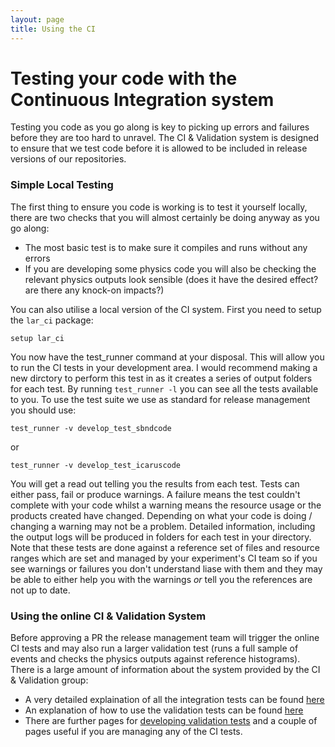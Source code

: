 ```yaml
---
layout: page
title: Using the CI
---
```


# Testing your code with the Continuous Integration system

Testing you code as you go along is key to picking up errors and failures before they are too hard to unravel. The CI & Validation system is designed to ensure that we test code before it is allowed to be included in release versions of our repositories. 

### Simple Local Testing

The first thing to ensure you code is working is to test it yourself locally, there are two checks that you will almost certainly be doing anyway as you go along: 
- The most basic test is to make sure it compiles and runs without any errors
- If you are developing some physics code you will also be checking the relevant physics outputs look sensible (does it have the desired effect? are there any knock-on impacts?)

You can also utilise a local version of the CI system. First you need to setup the `lar_ci` package:

```
setup lar_ci
```

You now have the test_runner command at your disposal. This will allow you to run the CI tests in your development area. I would recommend making a new dirctory to perform this test in as it creates a series of output folders for each test. By running `test_runner -l` you can see all the tests available to you. To use the  test suite we use as standard for release management you should use:

```
test_runner -v develop_test_sbndcode
```

or 

```
test_runner -v develop_test_icaruscode
```


You will get a read out telling you the results from each test. Tests can either pass, fail or produce warnings. A failure means the test couldn't complete with your code whilst a warning means the resource usage or the products created have changed. Depending on what your code is doing / changing a warning may not be a problem. Detailed information, including the output logs will be produced in folders for each test in your directory. Note that these tests are done against a reference set of files and resource ranges which are set and managed by your experiment's CI team so if you see warnings or failures you don't understand liase with them and they may be able to either help you with the warnings *or* tell you the references are not up to date.

### Using the online CI & Validation System

Before approving a PR the release management team will trigger the online CI tests and may also run a larger validation test (runs a full sample of events and checks the physics outputs against reference histograms). There is a large amount of information about the system provided by the CI & Validation group:  

- A very detailed explaination of all the integration tests can be found [here](../sbn/sbnci_wiki/Continuous_integration.md)
- An explanation of how to use the validation tests can be found [here](../sbn/sbnci_wiki/CI_Validation.md)
- There are further pages for [developing validation tests](../sbn/sbnci_wiki/Developing_Validation_Tests.md) and a couple of pages useful if you are managing any of the CI tests.
